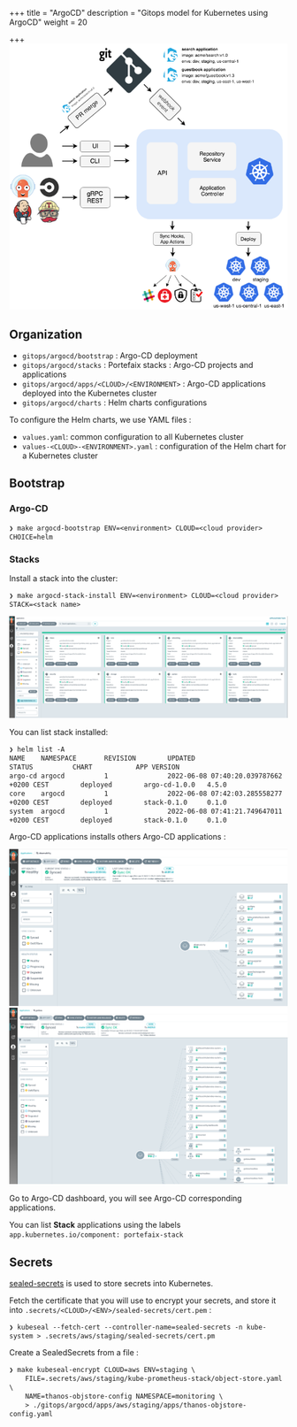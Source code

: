 +++
title = "ArgoCD"
description = "Gitops model for Kubernetes using ArgoCD"
weight = 20

+++
<img src="/docs/images/argocd_architecture.png" alt="Argo-CD" class="mt-3 mb-3 border border-info rounded">

## Organization

* `gitops/argocd/bootstrap` : Argo-CD deployment
* `gitops/argocd/stacks` : Portefaix stacks : Argo-CD projects and applications
* `gitops/argocd/apps/<CLOUD>/<ENVIRONMENT>` : Argo-CD applications deployed into the Kubernetes cluster
* `gitops/argocd/charts` : Helm charts configurations

To configure the Helm charts, we use YAML files :

* `values.yaml`: common configuration to all Kubernetes cluster
* `values-<CLOUD>-<ENVIRONMENT>.yaml` : configuration of the Helm chart for a Kubernetes cluster

## Bootstrap

### Argo-CD

```shell
❯ make argocd-bootstrap ENV=<environment> CLOUD=<cloud provider> CHOICE=helm
```

### Stacks

Install a stack into the cluster:

```shell
❯ make argocd-stack-install ENV=<environment> CLOUD=<cloud provider> STACK=<stack name>
```

<img src="/docs/images/argocd_stacks.png" alt="Argo-CD Stacks" class="mt-3 mb-3 border border-info rounded">

You can list stack installed:

```shell
❯ helm list -A
NAME    NAMESPACE       REVISION        UPDATED                                         STATUS          CHART           APP VERSION
argo-cd argocd          1               2022-06-08 07:40:20.039787662 +0200 CEST        deployed        argo-cd-1.0.0   4.5.0
core    argocd          1               2022-06-08 07:42:03.285558277 +0200 CEST        deployed        stack-0.1.0     0.1.0
system  argocd          1               2022-06-08 07:41:21.749647011 +0200 CEST        deployed        stack-0.1.0     0.1.0
```

Argo-CD applications installs others Argo-CD applications : 

<img src="/docs/images/argocd_app_observability.png" alt="Argo-CD Observability" class="mt-3 mb-3 border border-info rounded">

<img src="/docs/images/argocd_app_grafana.png" alt="Argo-CD Grafana" class="mt-3 mb-3 border border-info rounded">

Go to Argo-CD dashboard, you will see Argo-CD corresponding applications.

You can list **Stack** applications using the labels `app.kubernetes.io/component: portefaix-stack`

## Secrets

[sealed-secrets](https://github.com/bitnami-labs/sealed-secrets) is used to store secrets into Kubernetes.

Fetch the certificate that you will use to encrypt your secrets, and store it into `.secrets/<CLOUD>/<ENV>/sealed-secrets/cert.pem` :

```shell
❯ kubeseal --fetch-cert --controller-name=sealed-secrets -n kube-system > .secrets/aws/staging/sealed-secrets/cert.pm
```

Create a SealedSecrets from a file : 

```shell
❯ make kubeseal-encrypt CLOUD=aws ENV=staging \
    FILE=.secrets/aws/staging/kube-prometheus-stack/object-store.yaml \
    NAME=thanos-objstore-config NAMESPACE=monitoring \
    > ./gitops/argocd/apps/aws/staging/apps/thanos-objstore-config.yaml
```
